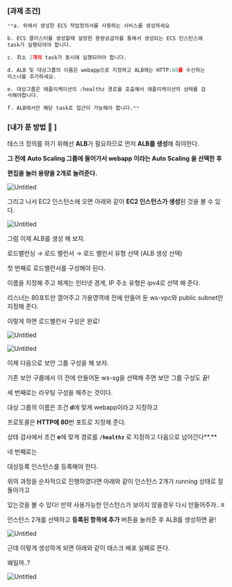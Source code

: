 ### **[과제 조건]**

```python
**a. 위에서 생성한 ECS 작업정의서를 사용하는 서비스를 생성하세요

b. ECS 클러스터를 생성할때 설정한 용량공급자를 통해서 생성되는 ECS 인스턴스에
task가 실행되어야 합니다.

c. 최소 2개의 task가 동시에 실행되어야 합니다.

d. ALB 및 대상그룹의 이름은 webapp으로 지정하고 ALB에는 HTTP:80를 수신하는
리스너를 추가하세요.

e. 대상그룹은 애플리케이션의 /healthz 경로를 호출해서 애플리케이션의 상태를 검
사해야합니다.

f. ALB에서만 해당 task로 접근이 가능해야 합니다.**
```

### [내가 푼 방법 🔽 ]

태스크 정의를 하기 위해선 **ALB**가 필요하므로 먼저 **ALB를 생성**해 줘야한다.

**그 전에** **Auto Scaling 그룹에 들어가서 webapp 이라는 Auto Scaling 을 선택한 후** 

**편집을 눌러 용량을 2개로 늘려준다.**

![Untitled](https://s3-us-west-2.amazonaws.com/secure.notion-static.com/15c58451-cf46-429a-b47e-5126996ae45e/Untitled.png)

그리고 나서 EC2 인스턴스에 오면 아래와 같이 **EC2 인스턴스가 생성**된 것을 볼 수 있다. 

![Untitled](https://s3-us-west-2.amazonaws.com/secure.notion-static.com/18afa3b9-d14b-4bf9-a556-dc7bab1089ac/Untitled.png)

그럼 이제 ALB를 생성 해 보자.

로드밸런싱 → 로드 밸런서 → 로드 밸런서 유형 선택 (ALB 생성 선택)

첫 번째로 로드밸런서를 구성해야 된다. 

이름을 지정해 주고 체계는 인터넷 경계, IP 주소 유형은 ipv4로 선택 해 준다. 

리스너는 80포트만 열어주고 가용영역에 전에 만들어 둔 ws-vpc와 public subnet만 지정해 준다.

이렇게 하면 로드밸런서 구성은 완료!

![Untitled](https://s3-us-west-2.amazonaws.com/secure.notion-static.com/04fe6eb2-0f55-4db5-af69-554c6b676a83/Untitled.png)

![Untitled](https://s3-us-west-2.amazonaws.com/secure.notion-static.com/82c76c97-ac0e-48bc-a382-179d30d9e751/Untitled.png)

이제 다음으로 보안 그룹 구성을 해 보자.

기존 보안 구룹에서  이 전에 만들어둔 ws-sg을 선택해 주면 보안 그룹 구성도 끝!

세 번째로는 라우팅 구성을 해주는 것이다.

대상 그룹의 이름은 조건 **d**에 맞게 webapp이라고 지정하고

프로토콜은 **HTTP에 80**번 포트로 지정해 준다. 

상태 검사에서 조건 **e**에 맞게 경로를 **`/healthz`** 로 지정하고 다음으로 넘어간다**.**

네 번째로는 

대상등록 인스턴스를 등록해야 한다.

위의 과정을 순차적으로 진행하였다면 아래와 같이 인스턴스 2개가 running 상태로 잘 돌아가고 

있는것을 볼 수 있다! 만약 사용가능한 인스턴스가 보이지 않을경우 다시 만들어주자..ㅎ

인스턴스 2개를 선택하고 **등록된 항목에 추가** 버튼을 눌러준 후 ALB를 생성하면 끝!

![Untitled](https://s3-us-west-2.amazonaws.com/secure.notion-static.com/8f7f0a92-c35c-4bcc-8d97-612413abcba7/Untitled.png)

근데 이렇게 생성하게 되면 아래와 같이 태스크 배포 실패로 뜬다.

왜일까..? 

![Untitled](https://s3-us-west-2.amazonaws.com/secure.notion-static.com/4d36d0fe-2554-40a0-9ab4-80aeac44bb29/Untitled.png)